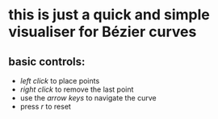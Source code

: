# this is just a quick and simple visualiser for **Bézier curves**

## basic controls:
- *left click* to place points
- *right click* to remove the last point
- use the *arrow keys* to navigate the curve
- press *r* to reset
